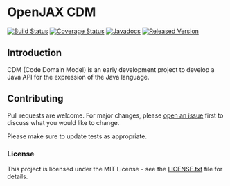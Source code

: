 # OpenJAX CDM

[![Build Status](https://travis-ci.org/openjax/cdm.png)](https://travis-ci.org/openjax/cdm)
[![Coverage Status](https://coveralls.io/repos/github/openjax/cdm/badge.svg)](https://coveralls.io/github/openjax/cdm)
[![Javadocs](https://www.javadoc.io/badge/org.openjax/cdm.svg)](https://www.javadoc.io/doc/org.openjax/cdm)
[![Released Version](https://img.shields.io/maven-central/v/org.openjax/cdm.svg)](https://mvnrepository.com/artifact/org.openjax/cdm)

## Introduction

CDM (Code Domain Model) is an early development project to develop a Java API for the expression of the Java language.

## Contributing

Pull requests are welcome. For major changes, please [open an issue](../../issues) first to discuss what you would like to change.

Please make sure to update tests as appropriate.

### License

This project is licensed under the MIT License - see the [LICENSE.txt](LICENSE.txt) file for details.